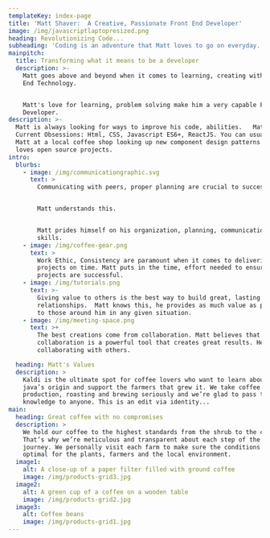```yaml
---
templateKey: index-page
title: 'Matt Shaver:  A Creative, Passionate Front End Developer'
image: /img/javascriptlaptopresized.png
heading: Revolutionizing Code...
subheading: 'Coding is an adventure that Matt loves to go on everyday. '
mainpitch:
  title: Transforming what it means to be a developer
  description: >-
    Matt goes above and beyond when it comes to learning, creating with Front
    End Technology. 


    Matt's love for learning, problem solving make him a very capable Front End
    Developer. 
description: >-
  Matt is always looking for ways to improve his code, abilities.   Matt's
  Current Obsessions: Html, CSS, Javascript ES6+, ReactJS. You can usually find
  Matt at a local coffee shop looking up new component design patterns. Matt
  loves open source projects.
intro:
  blurbs:
    - image: /img/communicationgraphic.svg
      text: >
        Communicating with peers, proper planning are crucial to success. 


        Matt understands this.  


        Matt prides himself on his organization, planning, communication
        skills. 
    - image: /img/coffee-gear.png
      text: >
        Work Ethic, Consistency are paramount when it comes to delivering
        projects on time. Matt puts in the time, effort needed to ensure
        projects are successful. 
    - image: /img/tutorials.png
      text: >-
        Giving value to others is the best way to build great, lasting
        relationships.  Matt knows this, he provides as much value as possible
        to those around him in any given situation. 
    - image: /img/meeting-space.png
      text: >+
        The best creations come from collaboration. Matt believes that
        collaboration is a powerful tool that creates great results. He loves
        collaborating with others.

  heading: Matt's Values
  description: >
    Kaldi is the ultimate spot for coffee lovers who want to learn about their
    java’s origin and support the farmers that grew it. We take coffee
    production, roasting and brewing seriously and we’re glad to pass that
    knowledge to anyone. This is an edit via identity...
main:
  heading: Great coffee with no compromises
  description: >
    We hold our coffee to the highest standards from the shrub to the cup.
    That’s why we’re meticulous and transparent about each step of the coffee’s
    journey. We personally visit each farm to make sure the conditions are
    optimal for the plants, farmers and the local environment.
  image1:
    alt: A close-up of a paper filter filled with ground coffee
    image: /img/products-grid3.jpg
  image2:
    alt: A green cup of a coffee on a wooden table
    image: /img/products-grid2.jpg
  image3:
    alt: Coffee beans
    image: /img/products-grid1.jpg
---
```


